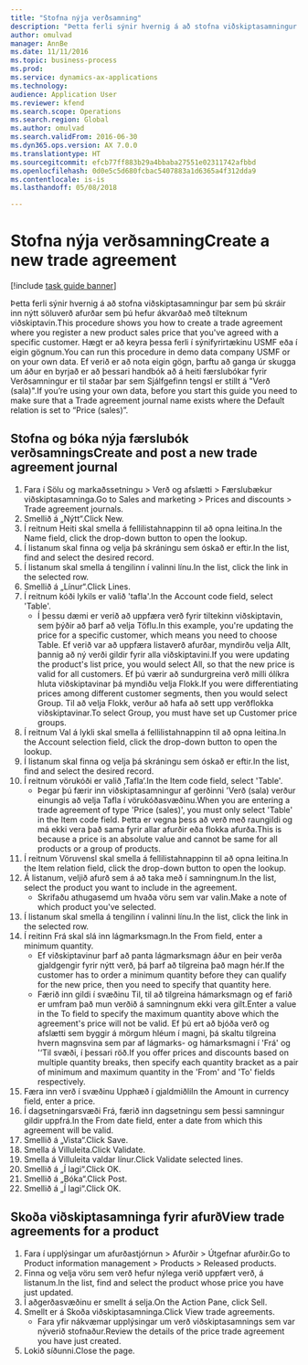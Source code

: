 ```yaml
--- 
title: "Stofna nýja verðsamning"
description: "Þetta ferli sýnir hvernig á að stofna viðskiptasamningur þar sem þú skráir inn nýtt söluverð afurðar sem þú hefur ákvarðað með tilteknum viðskiptavin."
author: omulvad
manager: AnnBe
ms.date: 11/11/2016
ms.topic: business-process
ms.prod: 
ms.service: dynamics-ax-applications
ms.technology: 
audience: Application User
ms.reviewer: kfend
ms.search.scope: Operations
ms.search.region: Global
ms.author: omulvad
ms.search.validFrom: 2016-06-30
ms.dyn365.ops.version: AX 7.0.0
ms.translationtype: HT
ms.sourcegitcommit: efcb77ff883b29a4bbaba27551e02311742afbbd
ms.openlocfilehash: 0d0e5c5d680fcbac5407883a1d6365a4f312dda9
ms.contentlocale: is-is
ms.lasthandoff: 05/08/2018

---
```

# <a name="create-a-new-trade-agreement"></a><span data-ttu-id="31343-103">Stofna nýja verðsamning</span><span class="sxs-lookup"><span data-stu-id="31343-103">Create a new trade agreement</span></span>

[!include [task guide banner](../../includes/task-guide-banner.md)]

<span data-ttu-id="31343-104">Þetta ferli sýnir hvernig á að stofna viðskiptasamningur þar sem þú skráir inn nýtt söluverð afurðar sem þú hefur ákvarðað með tilteknum viðskiptavin.</span><span class="sxs-lookup"><span data-stu-id="31343-104">This procedure shows you how to create a trade agreement where you register a new product sales price that you've agreed with a specific customer.</span></span> <span data-ttu-id="31343-105">Hægt er að keyra þessa ferli í sýnifyrirtækinu USMF eða í eigin gögnum.</span><span class="sxs-lookup"><span data-stu-id="31343-105">You can run this procedure in demo data company USMF or on your own data.</span></span> <span data-ttu-id="31343-106">Ef verið er að nota eigin gögn, þarftu að ganga úr skugga um áður en byrjað er að þessari handbók að á heiti færslubókar fyrir Verðsamningur er til staðar þar sem Sjálfgefinn tengsl er stillt á "Verð (sala)".</span><span class="sxs-lookup"><span data-stu-id="31343-106">If you’re using your own data, before you start this guide you need to make sure that a Trade agreement journal name exists where the Default relation is set to “Price (sales)”.</span></span>


## <a name="create-and-post-a-new-trade-agreement-journal"></a><span data-ttu-id="31343-107">Stofna og bóka nýja færslubók verðsamnings</span><span class="sxs-lookup"><span data-stu-id="31343-107">Create and post a new trade agreement journal</span></span>
1. <span data-ttu-id="31343-108">Fara í Sölu og markaðssetningu > Verð og afslætti > Færslubækur viðskiptasamninga.</span><span class="sxs-lookup"><span data-stu-id="31343-108">Go to Sales and marketing > Prices and discounts > Trade agreement journals.</span></span>
2. <span data-ttu-id="31343-109">Smellið á „Nýtt“.</span><span class="sxs-lookup"><span data-stu-id="31343-109">Click New.</span></span>
3. <span data-ttu-id="31343-110">Í reitnum Heiti skal smella á fellilistahnappinn til að opna leitina.</span><span class="sxs-lookup"><span data-stu-id="31343-110">In the Name field, click the drop-down button to open the lookup.</span></span>
4. <span data-ttu-id="31343-111">Í listanum skal finna og velja þá skráningu sem óskað er eftir.</span><span class="sxs-lookup"><span data-stu-id="31343-111">In the list, find and select the desired record.</span></span>
5. <span data-ttu-id="31343-112">Í listanum skal smella á tengilinn í valinni línu.</span><span class="sxs-lookup"><span data-stu-id="31343-112">In the list, click the link in the selected row.</span></span>
6. <span data-ttu-id="31343-113">Smellið á „Línur“.</span><span class="sxs-lookup"><span data-stu-id="31343-113">Click Lines.</span></span>
7. <span data-ttu-id="31343-114">Í reitnum kóði lykils er valið 'tafla'.</span><span class="sxs-lookup"><span data-stu-id="31343-114">In the Account code field, select 'Table'.</span></span>
    * <span data-ttu-id="31343-115">Í þessu dæmi er verið að uppfæra verð fyrir tiltekinn viðskiptavin, sem þýðir að þarf að velja Töflu.</span><span class="sxs-lookup"><span data-stu-id="31343-115">In this example, you're updating the price for a specific customer, which means you need to choose Table.</span></span> <span data-ttu-id="31343-116">Ef verið var að uppfæra listaverð afurðar, myndirðu velja Allt, þannig að ný verði gildir fyrir alla viðskiptavini.</span><span class="sxs-lookup"><span data-stu-id="31343-116">If you were updating the product's list price, you would select All, so that the new price is valid for all customers.</span></span> <span data-ttu-id="31343-117">Ef þú værir að sundurgreina verð milli ólíkra hluta viðskiptavinar þá myndiðu velja Flokk.</span><span class="sxs-lookup"><span data-stu-id="31343-117">If you were differentiating prices among different customer segments, then you would select Group.</span></span> <span data-ttu-id="31343-118">Til að velja Flokk, verður að hafa að sett upp verðflokka viðskiptavinar.</span><span class="sxs-lookup"><span data-stu-id="31343-118">To select Group, you must have set up Customer price groups.</span></span>  
8. <span data-ttu-id="31343-119">Í reitnum Val á lykli skal smella á fellilistahnappinn til að opna leitina.</span><span class="sxs-lookup"><span data-stu-id="31343-119">In the Account selection field, click the drop-down button to open the lookup.</span></span>
9. <span data-ttu-id="31343-120">Í listanum skal finna og velja þá skráningu sem óskað er eftir.</span><span class="sxs-lookup"><span data-stu-id="31343-120">In the list, find and select the desired record.</span></span>
10. <span data-ttu-id="31343-121">Í reitnum vörukóði er valið ‚Tafla‘.</span><span class="sxs-lookup"><span data-stu-id="31343-121">In the Item code field, select 'Table'.</span></span>
    * <span data-ttu-id="31343-122">Þegar þú færir inn viðskiptasamningur af gerðinni 'Verð (sala) verður einungis að velja Tafla í vörukóðasvæðinu.</span><span class="sxs-lookup"><span data-stu-id="31343-122">When you are entering a trade agreement of type 'Price (sales)', you must only select 'Table' in the Item code field.</span></span> <span data-ttu-id="31343-123">Þetta er vegna þess að verð með raungildi og má ekki vera það sama fyrir allar afurðir eða flokka afurða.</span><span class="sxs-lookup"><span data-stu-id="31343-123">This is because a price is an absolute value and cannot be same for all products or a group of products.</span></span>  
11. <span data-ttu-id="31343-124">Í reitnum Vöruvensl skal smella á fellilistahnappinn til að opna leitina.</span><span class="sxs-lookup"><span data-stu-id="31343-124">In the Item relation field, click the drop-down button to open the lookup.</span></span>
12. <span data-ttu-id="31343-125">Á listanum, veljið afurð sem á að taka með í samningnum.</span><span class="sxs-lookup"><span data-stu-id="31343-125">In the list, select the product you want to include in the agreement.</span></span>
    * <span data-ttu-id="31343-126">Skrifaðu athugasemd um hvaða vöru sem var valin.</span><span class="sxs-lookup"><span data-stu-id="31343-126">Make a note of which product you've selected.</span></span>  
13. <span data-ttu-id="31343-127">Í listanum skal smella á tengilinn í valinni línu.</span><span class="sxs-lookup"><span data-stu-id="31343-127">In the list, click the link in the selected row.</span></span>
14. <span data-ttu-id="31343-128">Í reitinn Frá skal slá inn lágmarksmagn.</span><span class="sxs-lookup"><span data-stu-id="31343-128">In the From field, enter a minimum quantity.</span></span>
    * <span data-ttu-id="31343-129">Ef viðskiptavinur þarf að panta lágmarksmagn áður en þeir verða gjaldgengir fyrir nýtt verð, þá þarf að tilgreina það magn hér.</span><span class="sxs-lookup"><span data-stu-id="31343-129">If the customer has to order a minimum quantity  before they can qualify for the new price, then you need to specify that quantity here.</span></span>  
    * <span data-ttu-id="31343-130">Færið inn gildi í svæðinu Til, til að tilgreina hámarksmagn og ef farið er umfram það mun verðið á samningnum ekki vera gilt.</span><span class="sxs-lookup"><span data-stu-id="31343-130">Enter a value in the To field to specify the maximum quantity above which the agreement's price will not be valid.</span></span> <span data-ttu-id="31343-131">Ef þú ert að bjóða verð og afslætti sem byggir á mörgum hléum í magni, þá skaltu tilgreina hvern magnsvina sem par af lágmarks- og hámarksmagni í 'Frá' og '‘Til svæði, í þessari röð.</span><span class="sxs-lookup"><span data-stu-id="31343-131">If you offer prices and discounts based on multiple quantity breaks, then specify each quantity bracket as a pair of minimum and maximum quantity in the 'From' and 'To' fields respectively.</span></span>  
15. <span data-ttu-id="31343-132">Færa inn verð í svæðinu Upphæð í gjaldmiðli</span><span class="sxs-lookup"><span data-stu-id="31343-132">In the Amount in currency field, enter a price.</span></span>
16. <span data-ttu-id="31343-133">Í dagsetningarsvæði Frá, færið inn dagsetningu sem þessi samningur gildir uppfrá.</span><span class="sxs-lookup"><span data-stu-id="31343-133">In the From date field, enter a date from which this agreement will be valid.</span></span>
17. <span data-ttu-id="31343-134">Smellið á „Vista“.</span><span class="sxs-lookup"><span data-stu-id="31343-134">Click Save.</span></span>
18. <span data-ttu-id="31343-135">Smella á Villuleita.</span><span class="sxs-lookup"><span data-stu-id="31343-135">Click Validate.</span></span>
19. <span data-ttu-id="31343-136">Smella á Villuleita valdar línur.</span><span class="sxs-lookup"><span data-stu-id="31343-136">Click Validate selected lines.</span></span>
20. <span data-ttu-id="31343-137">Smellið á „Í lagi“.</span><span class="sxs-lookup"><span data-stu-id="31343-137">Click OK.</span></span>
21. <span data-ttu-id="31343-138">Smellið á „Bóka“.</span><span class="sxs-lookup"><span data-stu-id="31343-138">Click Post.</span></span>
22. <span data-ttu-id="31343-139">Smellið á „Í lagi“.</span><span class="sxs-lookup"><span data-stu-id="31343-139">Click OK.</span></span>

## <a name="view-trade-agreements-for-a-product"></a><span data-ttu-id="31343-140">Skoða viðskiptasamninga fyrir afurð</span><span class="sxs-lookup"><span data-stu-id="31343-140">View trade agreements for a product</span></span>
1. <span data-ttu-id="31343-141">Fara í upplýsingar um afurðastjórnun > Afurðir > Útgefnar afurðir.</span><span class="sxs-lookup"><span data-stu-id="31343-141">Go to Product information management > Products > Released products.</span></span>
2. <span data-ttu-id="31343-142">Finna og velja vöru sem verð hefur nýlega verið uppfært verð, á listanum.</span><span class="sxs-lookup"><span data-stu-id="31343-142">In the list, find and select the product whose price you have just updated.</span></span>
3. <span data-ttu-id="31343-143">Í aðgerðasvæðinu er smellt á selja.</span><span class="sxs-lookup"><span data-stu-id="31343-143">On the Action Pane, click Sell.</span></span>
4. <span data-ttu-id="31343-144">Smellt er á Skoða viðskiptasamninga.</span><span class="sxs-lookup"><span data-stu-id="31343-144">Click View trade agreements.</span></span>
    * <span data-ttu-id="31343-145">Fara yfir nákvæmar upplýsingar um verð viðskiptasamnings sem var nýverið stofnaður.</span><span class="sxs-lookup"><span data-stu-id="31343-145">Review the details of the price trade agreement you have just created.</span></span>    
5. <span data-ttu-id="31343-146">Lokið síðunni.</span><span class="sxs-lookup"><span data-stu-id="31343-146">Close the page.</span></span>


